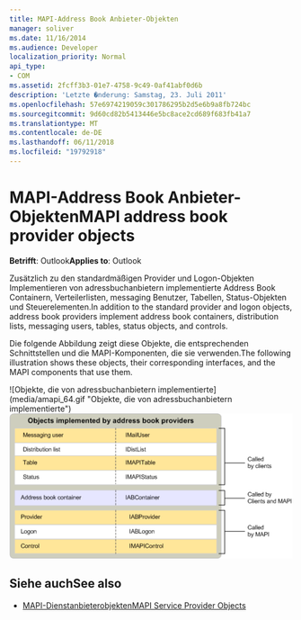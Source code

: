```yaml
---
title: MAPI-Address Book Anbieter-Objekten
manager: soliver
ms.date: 11/16/2014
ms.audience: Developer
localization_priority: Normal
api_type:
- COM
ms.assetid: 2fcff3b3-01e7-4758-9c49-0af41abf0d6b
description: 'Letzte �nderung: Samstag, 23. Juli 2011'
ms.openlocfilehash: 57e6974219059c301786295b2d5e6b9a8fb724bc
ms.sourcegitcommit: 9d60cd82b5413446e5bc8ace2cd689f683fb41a7
ms.translationtype: MT
ms.contentlocale: de-DE
ms.lasthandoff: 06/11/2018
ms.locfileid: "19792918"
---
```

# <a name="mapi-address-book-provider-objects"></a><span data-ttu-id="089af-103">MAPI-Address Book Anbieter-Objekten</span><span class="sxs-lookup"><span data-stu-id="089af-103">MAPI address book provider objects</span></span>
  
<span data-ttu-id="089af-104">**Betrifft**: Outlook</span><span class="sxs-lookup"><span data-stu-id="089af-104">**Applies to**: Outlook</span></span> 
  
<span data-ttu-id="089af-105">Zusätzlich zu den standardmäßigen Provider und Logon-Objekten Implementieren von adressbuchanbietern implementierte Address Book Containern, Verteilerlisten, messaging Benutzer, Tabellen, Status-Objekten und Steuerelementen.</span><span class="sxs-lookup"><span data-stu-id="089af-105">In addition to the standard provider and logon objects, address book providers implement address book containers, distribution lists, messaging users, tables, status objects, and controls.</span></span>
  
<span data-ttu-id="089af-106">Die folgende Abbildung zeigt diese Objekte, die entsprechenden Schnittstellen und die MAPI-Komponenten, die sie verwenden.</span><span class="sxs-lookup"><span data-stu-id="089af-106">The following illustration shows these objects, their corresponding interfaces, and the MAPI components that use them.</span></span>
  
<span data-ttu-id="089af-107">![Objekte, die von adressbuchanbietern implementierte] (media/amapi_64.gif "Objekte, die von adressbuchanbietern implementierte")</span><span class="sxs-lookup"><span data-stu-id="089af-107">![Objects that address book providers implement](media/amapi_64.gif "Objects that address book providers implement")</span></span>
  
## <a name="see-also"></a><span data-ttu-id="089af-108">Siehe auch</span><span class="sxs-lookup"><span data-stu-id="089af-108">See also</span></span>

- [<span data-ttu-id="089af-109">MAPI-Dienstanbieterobjekten</span><span class="sxs-lookup"><span data-stu-id="089af-109">MAPI Service Provider Objects</span></span>](mapi-service-provider-objects.md)

